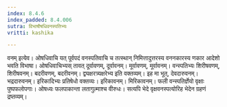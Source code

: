 ```yaml
---
index: 8.4.6
index_padded: 8.4.006
sutra: विभाषौषधिवनस्पतिभ्यः
vritti: kashika

---
```

वनम् इत्येव। ओषधिवाचि यत् पूर्वपदं वनस्पतिवाचि च तत्स्थान् निमित्तादुत्तरस्य वननकारस्य णकार आदेशो भवति विभाषा। ओषधिवाचिभ्यस् तावत् दूर्वावणम्, दूर्वावनम्। मूर्वावणम्, मूर्वावनम्। वन्स्पतिभ्यः शिरीषवणम्, शिरीषवनम्। बदरीवणम्, बदरीवनम्। द्व्यक्षरत्र्यक्षरेभ्य इति वक्तव्यम्। इह मा भूत्, देवदारुवनम्। भद्रदारुवनम्। इरिकादिभ्यः प्रतिषेधो वक्तव्यः। इरिकावनम्। मिरिकावनम्। फली वन्स्पतिर्ज्ञेयो वृक्षाः पुष्पफलोपगाः। ओषध्यः फलपाकान्ता लतागुल्माश्च वीरुधः। सत्यपि भेदे वृक्षवनस्पत्योरिह भेदेन ग्रहणं द्रष्तव्यम्।